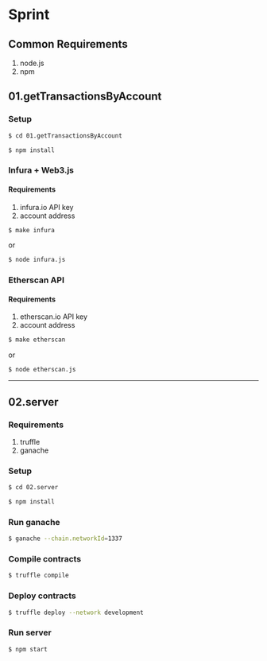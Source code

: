 # Sprint

## Common Requirements

1. node.js
2. npm

## 01.getTransactionsByAccount

### Setup

```sh
$ cd 01.getTransactionsByAccount
```

```sh
$ npm install
```

### Infura + Web3.js

#### Requirements

1. infura.io API key
2. account address

```sh
$ make infura
```

or

```sh
$ node infura.js
```

### Etherscan API

#### Requirements

1. etherscan.io API key
2. account address

```sh
$ make etherscan
```

or

```sh
$ node etherscan.js
```

---

## 02.server

### Requirements

1. truffle
2. ganache

### Setup

```sh
$ cd 02.server
```

```sh
$ npm install
```

### Run ganache

```sh
$ ganache --chain.networkId=1337
```

### Compile contracts

```sh
$ truffle compile
```

### Deploy contracts

```sh
$ truffle deploy --network development
```

### Run server

```sh
$ npm start
```